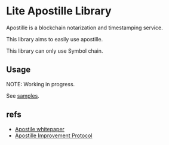 # Lite Apostille  Library

Apostille is a blockchain notarization and timestamping service.

This library aims to easily use apostille.

This library can only use Symbol chain.

## Usage

NOTE: Working in progress.

See [samples](https://github.com/opening-line/light-apostille-library/tree/master/samples).

## refs

- [Apostile whitepaper](https://nem.io/wp-content/themes/nem/files/ApostilleWhitePaper.pdf)
- [Apostille Improvement Protocol](https://github.com/nemtech/NIP/blob/master/NIPs/nip-0004.md)

